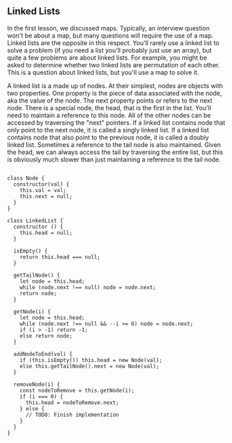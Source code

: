 ## Linked Lists

In the first lesson, we discussed maps. Typically, an interview question won't be about a map, but many questions will require the use of a map. Linked lists are the opposite in this respect. You'll rarely use a linked list to solve a problem (if you need a list you'll probably just use an array), but quite a few problems are about linked lists. For example, you might be asked to determine whether two linked lists are permutation of each other. This is a question about linked lists, but you'll use a map to solve it.

A linked list is a made up of nodes. At their simplest, nodes are objects with two properties. One property is the piece of data associated with the node, aka the value of the node. The next property points or refers to the next node. There is a special node, the head, that is the first in the list. You'll need to maintain a reference to this node. All of the other nodes can be accessed by traversing the "next" pointers. If a linked list contains node that only point to the next node, it is called a singly linked list. If a linked list contains node that also point to the previous node, it is called a doubly linked list. Sometimes a reference to the tail node is also maintained. Given the head, we can always access the tail by traversing the entire list, but this is obviously much slower than just maintaining a reference to the tail node.

```JS

class Node {
  constructor(val) {
    this.val = val;
    this.next = null;
  }
}

class LinkedList {
  constructor () {
    this.head = null;
  }
  
  isEmpty() {
    return this.head === null;
  }
  
  getTailNode() {
    let node = this.head;
    while (node.next !== null) node = node.next;
    return node;
  }
  
  getNode(i) {
    let node = this.head;
    while (node.next !== null && --i >= 0) node = node.next;
    if (i > -1) return -1;
    else return node;
  }
  
  addNodeToEnd(val) {
    if (this.isEmpty()) this.head = new Node(val);
    else this.getTailNode().next = new Node(val);
  }
  
  removeNode(i) {
    const nodeToRemove = this.getNode(i);
    if (i === 0) {
      this.head = nodeToRemove.next;
    } else {
      // TODO: Finish implementation
    }
  }
}


```
